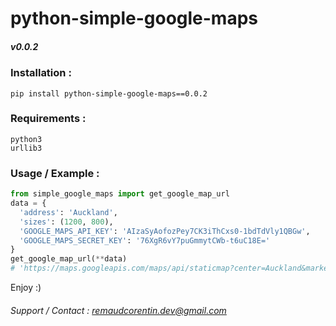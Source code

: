 # python-simple-google-maps
##### v0.0.2

### Installation :
`pip install python-simple-google-maps==0.0.2`  

### Requirements :
```
python3
urllib3
```

### Usage / Example :

```python
from simple_google_maps import get_google_map_url
data = {
  'address': 'Auckland',
  'sizes': (1200, 800),
  'GOOGLE_MAPS_API_KEY': 'AIzaSyAofozPey7CK3iThCxs0-1bdTdVly1QBGw',
  'GOOGLE_MAPS_SECRET_KEY': '76XgR6vY7puGmmytCWb-t6uC18E='
}
get_google_map_url(**data)
# 'https://maps.googleapis.com/maps/api/staticmap?center=Auckland&markers=color:red|Auckland&size=1200x800&key=AIzaSyAofozPey7CK3iThCxs0-1bdTdVly1QBGw&signature=29Sb4lQDjByRSIaAmkqYp4njHWk='

```  

Enjoy :)  

###### Support / Contact : remaudcorentin.dev@gmail.com

